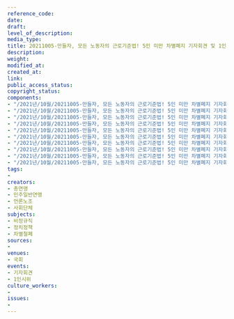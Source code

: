 ```yaml
---
reference_code: 
date: 
draft: 
level_of_description: 
media_type: 
title: 20211005-만들자, 모든 노동자의 근로기준법! 5인 미만 차별폐지 기자회견 및 1인시위
description: 
weight: 
modified_at: 
created_at: 
link: 
public_access_status: 
copyright_status: 
components:
- "/2021년/10월/20211005-만들자, 모든 노동자의 근로기준법! 5인 미만 차별폐지 기자회견 및 1인시위/_R6Z0787.jpg"
- "/2021년/10월/20211005-만들자, 모든 노동자의 근로기준법! 5인 미만 차별폐지 기자회견 및 1인시위/_1D28245.jpg"
- "/2021년/10월/20211005-만들자, 모든 노동자의 근로기준법! 5인 미만 차별폐지 기자회견 및 1인시위/_1D28186.jpg"
- "/2021년/10월/20211005-만들자, 모든 노동자의 근로기준법! 5인 미만 차별폐지 기자회견 및 1인시위/_1D28122.jpg"
- "/2021년/10월/20211005-만들자, 모든 노동자의 근로기준법! 5인 미만 차별폐지 기자회견 및 1인시위/_1D28232.jpg"
- "/2021년/10월/20211005-만들자, 모든 노동자의 근로기준법! 5인 미만 차별폐지 기자회견 및 1인시위/_1D28062.jpg"
- "/2021년/10월/20211005-만들자, 모든 노동자의 근로기준법! 5인 미만 차별폐지 기자회견 및 1인시위/_1D28260.jpg"
- "/2021년/10월/20211005-만들자, 모든 노동자의 근로기준법! 5인 미만 차별폐지 기자회견 및 1인시위/_1D28164.jpg"
- "/2021년/10월/20211005-만들자, 모든 노동자의 근로기준법! 5인 미만 차별폐지 기자회견 및 1인시위/_1D28126.jpg"
- "/2021년/10월/20211005-만들자, 모든 노동자의 근로기준법! 5인 미만 차별폐지 기자회견 및 1인시위/_1D28064.jpg"
tags:
- 
creators:
- 총연맹
- 민주일반연맹
- 언론노조
- 사회단체
subjects:
- 비정규직
- 정치정책
- 차별철폐
sources:
- 
venues:
- 국회
events:
- 기자회견
- 1인시위
culture_workers:
- 
issues:
- 
---
```

